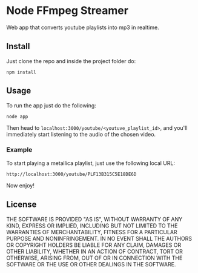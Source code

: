 # Node FFmpeg Streamer

Web app that converts youtube playlists into mp3 in realtime.

## Install

Just clone the repo and inside the project folder do:

    npm install

## Usage

To run the app just do the following:

    node app

Then head to `localhost:3000/youtube/<youtuve_playlist_id>`, and you'll immediately start listening to the audio of the chosen video.

### Example

To start playing a metallica playlist, just use the following local URL:

    http://localhost:3000/youtube/PLF13B315C5E18DE6D

Now enjoy!

## License

THE SOFTWARE IS PROVIDED "AS IS", WITHOUT WARRANTY OF ANY KIND, EXPRESS OR IMPLIED, INCLUDING BUT NOT LIMITED TO THE WARRANTIES OF MERCHANTABILITY, FITNESS FOR A PARTICULAR PURPOSE AND NONINFRINGEMENT. IN NO EVENT SHALL THE AUTHORS OR COPYRIGHT HOLDERS BE LIABLE FOR ANY CLAIM, DAMAGES OR OTHER LIABILITY, WHETHER IN AN ACTION OF CONTRACT, TORT OR OTHERWISE, ARISING FROM, OUT OF OR IN CONNECTION WITH THE SOFTWARE OR THE USE OR OTHER DEALINGS IN THE SOFTWARE.
